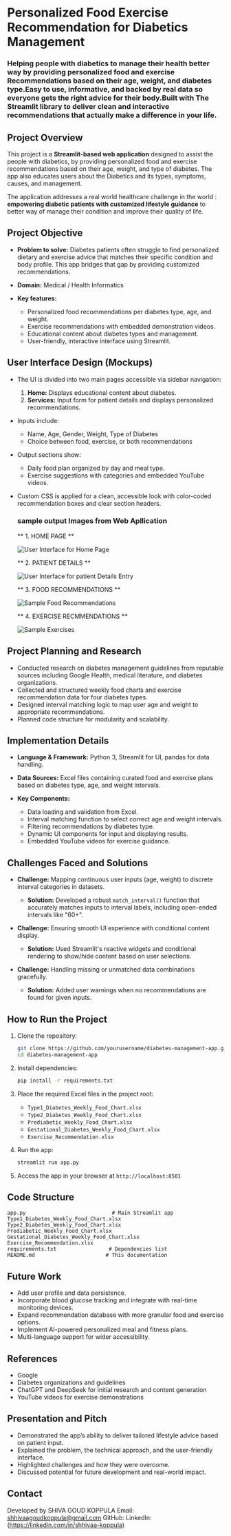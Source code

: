 # Personalized Food Exercise Recommendation for Diabetics Management
### Helping people with diabetics to manage their health better way by providing personalized food and exercise Recommendations based on their age, weight, and diabetes type.Easy to use, informative, and backed by real data so everyone gets the right advice for their body.Built with The Streamlit library to deliver clean and interactive recommendations that actually make a difference in your life.

## Project Overview

This project is a **Streamlit-based web application** designed to assist the people with diabetics, by providing personalized food and exercise recommendations based on their age, weight, and type of diabetes. The app also educates users about the  Diabetics and its types, symptoms, causes, and management.

The application addresses a real world healthcare challenge in the world : **empowering diabetic patients with customized lifestyle guidance** to better way of manage their condition and improve their quality of life.

## Project Objective

* **Problem to solve:** Diabetes patients often struggle to find personalized dietary and exercise advice that matches their specific condition and body profile. This app bridges that gap by providing customized recommendations.

* **Domain:** Medical / Health Informatics

* **Key features:**

  * Personalized food recommendations per diabetes type, age, and weight.
  * Exercise recommendations with embedded demonstration videos.
  * Educational content about diabetes types and management.
  * User-friendly, interactive interface using Streamlit.

## User Interface Design (Mockups)

* The UI is divided into two main pages accessible via sidebar navigation:

  1. **Home:** Displays educational content about diabetes.
  2. **Services:** Input form for patient details and displays personalized recommendations.

* Inputs include:

  * Name, Age, Gender, Weight, Type of Diabetes
  * Choice between food, exercise, or both recommendations

* Output sections show:

  * Daily food plan organized by day and meal type.
  * Exercise suggestions with categories and embedded YouTube videos.

* Custom CSS is applied for a clean, accessible look with color-coded recommendation boxes and clear section headers.

  ### sample output Images from Web Apllication

  ** 1. HOME PAGE **
  
  ![User Interface for Home Page](https://github.com/user-attachments/assets/56f0a4ae-319a-4b89-9af0-b770dcc6bdcd)

  ** 2. PATIENT DETAILS **

  ![User Interface for patient Details Entry](https://github.com/user-attachments/assets/7c5a85b1-ce6c-4c4e-9c40-954e88ef0eab)

  ** 3. FOOD RECOMMENDATIONS **

  ![Sample Food Recommendations](https://github.com/user-attachments/assets/2bf6c07e-1802-41c0-aab2-d1774f0f8e91)

  ** 4. EXERCISE RECMMENDATIONS **

  ![Sample Exercises](https://github.com/user-attachments/assets/8ff7f4ae-1fa0-4e4f-9538-463526127e0f)

## Project Planning and Research

* Conducted research on diabetes management guidelines from reputable sources including Google Health, medical literature, and diabetes organizations.
* Collected and structured weekly food charts and exercise recommendation data for four diabetes types.
* Designed interval matching logic to map user age and weight to appropriate recommendations.
* Planned code structure for modularity and scalability.

## Implementation Details

* **Language & Framework:** Python 3, Streamlit for UI, pandas for data handling.
* **Data Sources:** Excel files containing curated food and exercise plans based on diabetes type, age, and weight intervals.
* **Key Components:**

  * Data loading and validation from Excel.
  * Interval matching function to select correct age and weight intervals.
  * Filtering recommendations by diabetes type.
  * Dynamic UI components for input and displaying results.
  * Embedded YouTube videos for exercise guidance.

## Challenges Faced and Solutions

* **Challenge:** Mapping continuous user inputs (age, weight) to discrete interval categories in datasets.

  * **Solution:** Developed a robust `match_interval()` function that accurately matches inputs to interval labels, including open-ended intervals like "60+".

* **Challenge:** Ensuring smooth UI experience with conditional content display.

  * **Solution:** Used Streamlit's reactive widgets and conditional rendering to show/hide content based on user selections.

* **Challenge:** Handling missing or unmatched data combinations gracefully.

  * **Solution:** Added user warnings when no recommendations are found for given inputs.

## How to Run the Project

1. Clone the repository:

   ```bash
   git clone https://github.com/yourusername/diabetes-management-app.git
   cd diabetes-management-app
   ```
2. Install dependencies:

   ```bash
   pip install -r requirements.txt
   ```
3. Place the required Excel files in the project root:

   * `Type1_Diabetes_Weekly_Food_Chart.xlsx`
   * `Type2_Diabetes_Weekly_Food_Chart.xlsx`
   * `Prediabetic_Weekly_Food_Chart.xlsx`
   * `Gestational_Diabetes_Weekly_Food_Chart.xlsx`
   * `Exercise_Recommendation.xlsx`
4. Run the app:

   ```bash
   streamlit run app.py
   ```
5. Access the app in your browser at `http://localhost:8501`

## Code Structure

```
app.py                            # Main Streamlit app
Type1_Diabetes_Weekly_Food_Chart.xlsx
Type2_Diabetes_Weekly_Food_Chart.xlsx
Prediabetic_Weekly_Food_Chart.xlsx
Gestational_Diabetes_Weekly_Food_Chart.xlsx
Exercise_Recommendation.xlsx
requirements.txt                 # Dependencies list
README.md                       # This documentation
```
## Future Work

* Add user profile and data persistence.
* Incorporate blood glucose tracking and integrate with real-time monitoring devices.
* Expand recommendation database with more granular food and exercise options.
* Implement AI-powered personalized meal and fitness plans.
* Multi-language support for wider accessibility.

## References

* Google 
* Diabetes organizations and guidelines
* ChatGPT and DeepSeek for initial research and content generation
* YouTube videos for exercise demonstrations

## Presentation and Pitch

* Demonstrated the app’s ability to deliver tailored lifestyle advice based on patient input.
* Explained the problem, the technical approach, and the user-friendly interface.
* Highlighted challenges and how they were overcome.
* Discussed potential for future development and real-world impact.

## Contact

Developed by SHIVA GOUD KOPPULA
Email: shhivaagoudkoppula@gmail.com
GitHub: 
LinkedIn: (https://linkedin.com/in/shhivaa-koppula)
